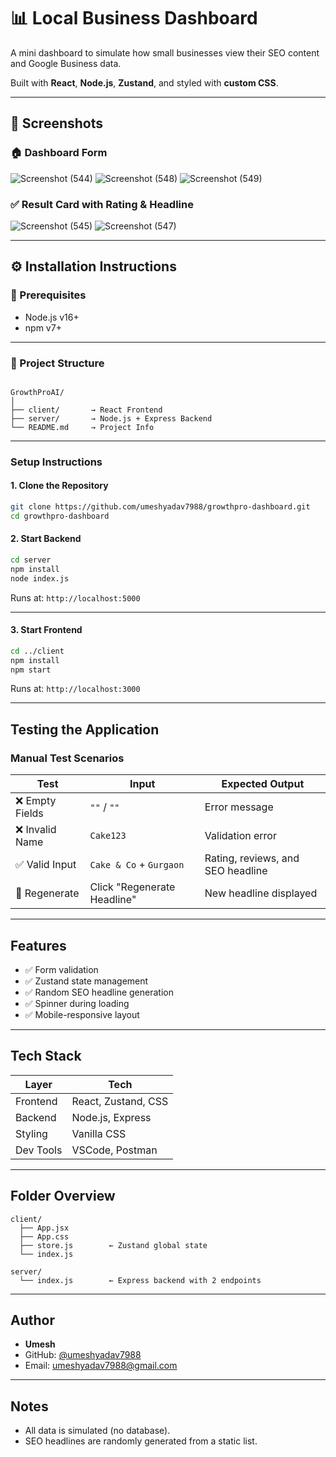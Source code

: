 # 📊 Local Business Dashboard

A mini dashboard to simulate how small businesses view their SEO content and Google Business data.

Built with **React**, **Node.js**, **Zustand**, and styled with **custom CSS**.

---

## 📸 Screenshots

### 🏠 Dashboard Form

![Screenshot (544)](https://github.com/user-attachments/assets/43dc95e6-3b1e-4e8f-ad0a-95a9bf8742ec)
![Screenshot (548)](https://github.com/user-attachments/assets/a2ef6ec3-57c9-4eea-abe9-f01bf0612687)
![Screenshot (549)](https://github.com/user-attachments/assets/a53b917e-f19f-469d-afdc-b2d846e50c9a)


### ✅ Result Card with Rating & Headline

![Screenshot (545)](https://github.com/user-attachments/assets/bc39e8a9-37d9-438b-8e6a-8e67eb594526)
![Screenshot (547)](https://github.com/user-attachments/assets/d655def4-d834-422d-9577-c1f1e9e931cd)

---

## ⚙️ Installation Instructions

### 🧩 Prerequisites

- Node.js v16+
- npm v7+

---

### 📁 Project Structure

```

GrowthProAI/
│
├── client/       → React Frontend
├── server/       → Node.js + Express Backend
└── README.md     → Project Info

````

---

### Setup Instructions

#### 1. Clone the Repository

```bash
git clone https://github.com/umeshyadav7988/growthpro-dashboard.git
cd growthpro-dashboard
````

#### 2. Start Backend

```bash
cd server
npm install
node index.js
```

Runs at: `http://localhost:5000`

---

#### 3. Start Frontend

```bash
cd ../client
npm install
npm start
```

Runs at: `http://localhost:3000`

---

## Testing the Application

### Manual Test Scenarios

| Test           | Input                       | Expected Output                   |
| -------------- | --------------------------- | --------------------------------- |
| ❌ Empty Fields | `""` / `""`                 | Error message                     |
| ❌ Invalid Name | `Cake123`                   | Validation error                  |
| ✅ Valid Input  | `Cake & Co` + `Gurgaon`     | Rating, reviews, and SEO headline |
| 🔁 Regenerate  | Click "Regenerate Headline" | New headline displayed            |

---

## Features

* ✅ Form validation
* ✅ Zustand state management
* ✅ Random SEO headline generation
* ✅ Spinner during loading
* ✅ Mobile-responsive layout

---

## Tech Stack

| Layer     | Tech                |
| --------- | ------------------- |
| Frontend  | React, Zustand, CSS |
| Backend   | Node.js, Express    |
| Styling   | Vanilla CSS         |
| Dev Tools | VSCode, Postman     |

---

## Folder Overview

```
client/
  ├── App.jsx
  ├── App.css
  ├── store.js        ← Zustand global state
  └── index.js

server/
  └── index.js        ← Express backend with 2 endpoints
```

---

##  Author

* **Umesh**
* GitHub: [@umeshyadav7988](https://github.com/umeshyadav7988)
* Email: [umeshyadav7988@gmail.com](mailto:umeshyadav7988@gmail.com)

---

##  Notes

* All data is simulated (no database).
* SEO headlines are randomly generated from a static list.



